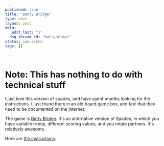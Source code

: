 ```yaml
--- 
published: true
title: "Batty Bridge"
type: post
layout: post
meta: 
  _edit_last: "1"
  dsq_thread_id: "battybridge"
status: published
tags: []

---
```

# Note: This has nothing to do with technical stuff
I just love this version of spades, and have spent months looking for the instructions.  I just found them in an old board game box, and feel that they need to be documented on the internet.

The game is [Batty Bridge](/battybridge).  It's an alternative version of Spades, in which you have variable trump, different scoring values, and you rotate partners.  It's relatively awesome.

Here are [the instructions](/battybridge).